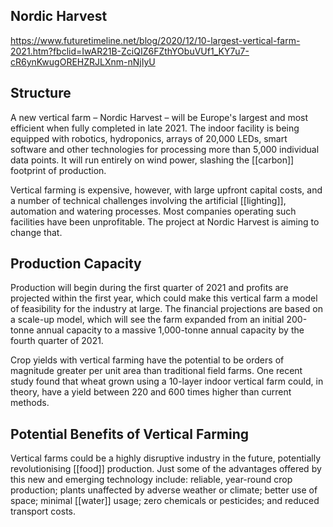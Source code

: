 ## Nordic Harvest
https://www.futuretimeline.net/blog/2020/12/10-largest-vertical-farm-2021.htm?fbclid=IwAR21B-ZciQIZ6FZthYObuVUf1_KY7u7-cR6ynKwugOREHZRJLXnm-nNjIyU

## Structure
A new vertical farm – Nordic Harvest – will be Europe's largest and most efficient when fully completed in late 2021. The indoor facility is being equipped with robotics, hydroponics, arrays of 20,000 LEDs, smart software and other technologies for processing more than 5,000 individual data points. It will run entirely on wind power, slashing the [[carbon]] footprint of production.

Vertical farming is expensive, however, with large upfront capital costs, and a number of technical challenges involving the artificial [[lighting]], automation and watering processes. Most companies operating such facilities have been unprofitable. The project at Nordic Harvest is aiming to change that.

## Production Capacity
Production will begin during the first quarter of 2021 and profits are projected within the first year, which could make this vertical farm a model of feasibility for the industry at large. The financial projections are based on a scale-up model, which will see the farm expanded from an initial 200-tonne annual capacity to a massive 1,000-tonne annual capacity by the fourth quarter of 2021.

Crop yields with vertical farming have the potential to be orders of magnitude greater per unit area than traditional field farms. One recent study found that wheat grown using a 10-layer indoor vertical farm could, in theory, have a yield between 220 and 600 times higher than current methods.

## Potential Benefits of Vertical Farming
Vertical farms could be a highly disruptive industry in the future, potentially revolutionising [[food]] production. Just some of the advantages offered by this new and emerging technology include: reliable, year-round crop production; plants unaffected by adverse weather or climate; better use of space; minimal [[water]] usage; zero chemicals or pesticides; and reduced transport costs.